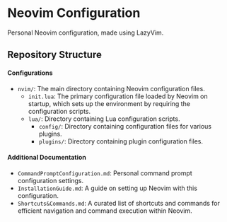 # Neovim Configuration

Personal Neovim configuration, made using LazyVim.

## Repository Structure

#### Configurations

- `nvim/`: The main directory containing Neovim configuration files.
  - `init.lua`: The primary configuration file loaded by Neovim on startup, which sets up the environment by requiring the configuration scripts.
  - `lua/`: Directory containing Lua configuration scripts.
    - `config/`: Directory containing configuration files for various plugins.
    - `plugins/`: Directory containing plugin configuration files.

#### Additional Documentation

- `CommandPromptConfiguration.md`: Personal command prompt configuration settings.
- `InstallationGuide.md`: A guide on setting up Neovim with this configuration.
- `Shortcuts&Commands.md`: A curated list of shortcuts and commands for efficient navigation and command execution within Neovim.
